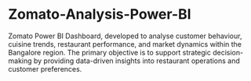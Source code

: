 # Zomato-Analysis-Power-BI
Zomato Power BI Dashboard, developed to analyse customer behaviour, cuisine trends, restaurant performance, and market dynamics within the Bangalore region. The primary objective is to support strategic decision-making by providing data-driven insights into restaurant operations and customer preferences.
